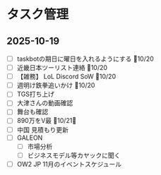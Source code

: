 # タスク管理

## 2025-10-19


- [ ] taskbotの期日に曜日を入れるようにする 📅10/20 
- [ ] 近畿日本ツーリスト連絡 📅10/20 
- [ ] 【雑務】 LoL Discord SoW 📅10/20 
- [ ] 週明け鉄拳追いかけ 📅10/20 
- [ ] TGS打ち上げ
- [ ] 大津さんの動画確認
- [ ] 舞台も確認
- [ ] 890万をV最  📅10/21🛫 
- [ ] 中国 見積もり更新
- [ ] GALEON 
	- [ ] 市場分析
	- [ ] ビジネスモデル等カヤックに聞く 
- [ ] OW2 JP 11月のイベントスケジュール
